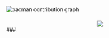 ###

<picture>
  <source media="(prefers-color-scheme: dark)" srcset="https://raw.githubusercontent.com/MahdiMirshafiee/MahdiMirshafiee/output/pacman-contribution-graph-dark.svg">
  <source media="(prefers-color-scheme: light)" srcset="https://raw.githubusercontent.com/MahdiMirshafiee/MahdiMirshafiee/output/pacman-contribution-graph.svg">
  <img alt="pacman contribution graph" src="https://raw.githubusercontent.com/MahdiMirshafiee/MahdiMirshafiee/output/pacman-contribution-graph.svg">
</picture>

###

<div align="center">
  <img src="https://visitor-badge.laobi.icu/badge?page_id=MahdiMirshafiee.MahdiMirshafiee&"  />
</div>
###
